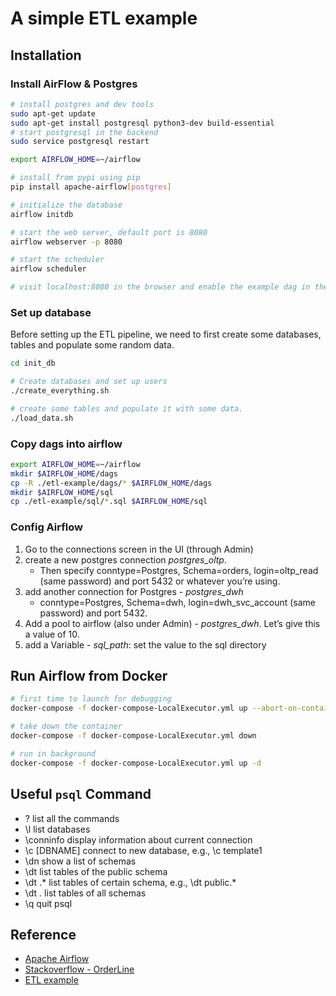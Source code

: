 # A simple ETL example

## Installation

### Install AirFlow & Postgres

```bash
# install postgres and dev tools
sudo apt-get update
sudo apt-get install postgresql python3-dev build-essential
# start postgresql in the backend
sudo service postgresql restart

export AIRFLOW_HOME=~/airflow
```

```bash
# install from pypi using pip
pip install apache-airflow[postgres]

# initialize the database
airflow initdb

# start the web server, default port is 8080
airflow webserver -p 8080

# start the scheduler
airflow scheduler

# visit localhost:8080 in the browser and enable the example dag in the home page
```

### Set up database

Before setting up the ETL pipeline, we need to first create some databases, tables and populate some random data.

```bash
cd init_db

# Create databases and set up users
./create_everything.sh

# create some tables and populate it with some data.
./load_data.sh
```

### Copy dags into airflow

```bash
export AIRFLOW_HOME=~/airflow
mkdir $AIRFLOW_HOME/dags
cp -R ./etl-example/dags/* $AIRFLOW_HOME/dags
mkdir $AIRFLOW_HOME/sql
cp ./etl-example/sql/*.sql $AIRFLOW_HOME/sql
```

### Config Airflow

1. Go to the connections screen in the UI (through Admin) 
2. create a new postgres connection *postgres_oltp*. 
    - Then specify conntype=Postgres, Schema=orders, login=oltp_read (same password) and port 5432 or whatever you’re using.
3. add another connection for Postgres - *postgres_dwh*
    - conntype=Postgres, Schema=dwh, login=dwh_svc_account (same password) and port 5432.
4. Add a pool to airflow (also under Admin) - *postgres_dwh*. Let’s give this a value of 10.
5. add a Variable - *sql_path*: set the value to the sql directory

## Run Airflow from Docker

```bash
# first time to launch for debugging
docker-compose -f docker-compose-LocalExecutor.yml up --abort-on-container-exit

# take down the container
docker-compose -f docker-compose-LocalExecutor.yml down

# run in background
docker-compose -f docker-compose-LocalExecutor.yml up -d
```

## Useful `psql` Command

- \? list all the commands
- \l list databases
- \conninfo display information about current connection
- \c [DBNAME] connect to new database, e.g., \c template1
- \dn show a list of schemas 
- \dt list tables of the public schema
- \dt <schema-name>.* list tables of certain schema, e.g., \dt public.*
- \dt *.* list tables of all schemas
- \q quit psql

## Reference

- [Apache Airflow](http://airflow.apache.org/start.html)
- [Stackoverflow - OrderLine](https://stackoverflow.com/questions/10367206/what-is-a-order-line)
- [ETL example](https://gtoonstra.github.io/etl-with-airflow/etlexample.html#install-airflow-on-host-system)